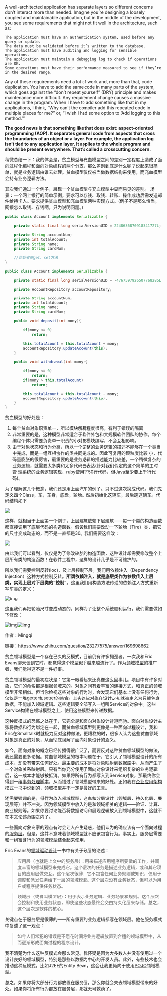  A well-architected application has separate layers so different concerns don’t interact more than needed. Imagine you’re designing a loosely coupled and maintainable application, but in the middle of the development, you see some requirements that might not fit well in the architecture, such as:

```
The application must have an authentication system, used before any query or update.
The data must be validated before it’s written to the database.
The application must have auditing and logging for sensible operations.
The application must maintain a debugging log to check if operations are OK.
Some operations must have their performance measured to see if they’re in the desired range.
```

Any of these requirements need a lot of work and, more than that, code duplication. You have to add the same code in many parts of the system, which goes against the “don’t repeat yourself” (DRY) principle and makes maintenance more difficult. Any requirement change causes a massive change in the program. When I have to add something like that in my applications, I think, “Why can’t the compiler add this repeated code in multiple places for me?” or, “I wish I had some option to ‘Add logging to this method.’”

**The good news is that something like that does exist: aspect-oriented programming (AOP). It separates general code from aspects that cross the boundaries of an object or a layer. For example, the application log isn’t tied to any application layer. It applies to the whole program and should be present everywhere. That’s called a crosscutting concern.**

稍微总结一下：我的体会是，贫血模型与充血模型之间的差别一定程度上造成了面向过程化编程和面向对象编程的两个分支。那么差别到底是什么呢？说起来很简单，就是业务逻辑由谁去处理。贫血模型仅仅被当做数据结构来使用，而充血模型会持有业务逻辑方法。

其次我们通过一个例子，展现一个贫血模型与充血模型中显而易见的差别。 场景：一个网上银行的简单示例，要求可以存钱、取钱、转账、操作成功后需发送邮件给持卡人。要求提供贫血模型和充血模型两种实现方式。(例子不是那么恰当，网银怎么取钱、存钱啊，只为说明问题。)

```java
public class Account implements Serializable {

    private static final long serialVersionUID = 2248636870918341727L;

    private String accountNum;
    private int totalAcount;
    private String name;
    private String cardNum;

    //此处省略get、set方法
}
```

```java
public class Account implements Serializable {

    private static final long serialVersionUID = -4767597926507768285L;

    private AccountRepository accountRepository;

    private String accountNum;
    private int totalAcount;
    private String name;
    private String cardNum;

    public void deposit(int mony){

        if(mony <= 0)
            return;

        this.totalAcount = this.totalAcount + mony;
        accountRepository.updateAccount(this);
    }

    public void withdrawal(int mony){

        if(mony <= 0)
            return;
        if(mony > this.totalAcount)
            return;

        this.totalAcount = this.totalAcount - mony;
        accountRepository.updateAccount(this);
    }
}
```

贫血模型的好处是：

1. 每个贫血对象职责单一，所以模块解耦程度很高，有利于错误的隔离
2. 非常重要的是，这种模型非常适合于软件外包和大规模软件团队的协作。每个编程个体只需要负责单一职责的小对象模块编写，不会互相影响。
3. 由于对象状态和行为分离，所以一个完整的业务逻辑的描述不能够在一个类当中完成，而是一组互相协作的类共同完成的。因此可复用的颗粒度比较 小，代码量膨胀的很厉害，最重要的是业务逻辑的描述能力比较差，一个稍微复杂的业务逻辑，就需要太多类和太多代码去表达(针对我们假定的这个简单的工时管 理系统的业务逻辑实现，ruby使用了50行代码，但Java至少要上千行代码)。 

为了理解这几个概念，我们还是用上面汽车的例子。只不过这次换成代码。我们先定义四个Class，车，车身，底盘，轮胎。然后初始化这辆车，最后跑这辆车。代码结构如下

![](https://pic3.zhimg.com/80/v2-8ec294de7d0f9013788e3fb5c76069ef_hd.jpg)

这样，就相当于上面第一个例子，上层建筑依赖下层建筑——每一个类的构造函数都直接调用了底层代码的构造函数。假设我们需要改动一下轮胎（Tire）类，把它的尺寸变成动态的，而不是一直都是30。我们需要这样改：

![](https://pic4.zhimg.com/80/v2-64e8b19eeb70d9cf87c27fe4c5c0fc81_hd.jpg)

由此我们可以看到，仅仅是为了修改轮胎的构造函数，这种设计却需要修改整个上层所有类的构造函数！在软件工程中，这样的设计几乎是不可维护的。

所以我们需要控制反转(loc)，及上层控制下层。我们用依赖注入（Dependency Injection）这种方式控制反转。**所谓依赖注入，就是底层类作为参数传入上层类，实现上层对下层类的“控制”**。这里我们用构造方法传递的依赖注入方式重新写车类的定义：

![img](https://pic1.zhimg.com/80/v2-c920a0540ce0651003a5326f6ef9891d_hd.jpg)

这里我们再把轮胎尺寸变成动态的，同样为了让整个系统顺利运行，我们需要做如下修改：

![img](https://pic4.zhimg.com/50/v2-99ad2cd809fcb86dd791ff7f65fb1779_hd.jpg)![img](https://pic4.zhimg.com/80/v2-99ad2cd809fcb86dd791ff7f65fb1779_hd.jpg)

作者：Mingqi

链接：https://www.zhihu.com/question/23277575/answer/169698662

贫血领域模型是一个存在已久的反模式，目前仍有许多拥趸者。一次我和Eric Evans聊天谈到它时，都觉得这个模型似乎越来越流行了。作为[领域模型](http://martinfowler.com/eaaCatalog/domainModel.html)的推广者，我们觉得这不是一件好事。

贫血领域模型的最初症状是：它第一眼看起来还真像这么回事儿。项目中有许多对象，它们的命名都是根据领域来的。对象之间有着丰富的连接方式，和真正的领域模型非常相似。但当你检视这些对象的行为时，会发现它们基本上没有任何行为，仅仅是一堆getter和setter的集合。其实这些对象在设计之初就被定义为只能包含数据，不能加入领域逻辑。这些逻辑要全部写入一组叫Service的对象中。这些Service构建在领域模型之上，使用这些模型来传递数据。

这种反模式的恐怖之处在于，它完全是和面向对象设计背道而驰。面向对象设计主张将数据和行为绑定在一起，而贫血领域模型则更像是一种面向过程设计，我和Eric在Smalltalk时就极力反对这种做法。更糟糕的时，很多人认为这些贫血领域对象是真正的对象，从而彻底误解了面向对象设计的涵义。



如今，面向对象的概念已经传播得很广泛了，而要反对这种贫血领域模型的做法，我还需要更多论据。贫血领域模型的根本问题在于，它引入了领域模型设计的所有成本，却没有带来任何好处。最主要的成本是将对象映射到数据库中，从而产生了一个对象关系映射层。只有当你充分使用了面向对象设计来组织复杂的业务逻辑后，这一成本才能够被抵消。如果将所有行为都写入到Service对象，那最终你会得到一组[事务处理脚本](http://martinfowler.com/eaaCatalog/transactionScript.html)，从而错过了领域模型带来的好处。正如我在[企业应用架构模式](http://martinfowler.com/books/eaa.html)一书中说到的，领域模型并不一定是最好的工具。

还需要强调的是，将行为放入领域模型，这点和分层设计（领域层、持久化层、展现层等）并不冲突。因为领域模型中放入的是和领域相关的逻辑——验证、计算、商业规则等。如果你要讨论能否将数据访问和展现逻辑放入到领域模型中，这就不在本文论述范围之内了。

一些面向对象专家的观点有时会让人产生疑惑，他们认为的确应该有一个面向过程的[服务层](http://martinfowler.com/eaaCatalog/serviceLayer.html)。但是，这并不意味着领域模型就不应该包含行为。事实上，服务层需要和一组富含行为的领域模型结合起来使用。

Eric Evans的[领域驱动设计](http://domaindrivendesign.org/books/)一书中有关于分层的论述：

> 应用层（也就是上文中的服务层）：用来描述应用程序所要做的工作，并调度丰富的领域模型来完成它。这个层次的任务是描述业务逻辑，或和其它项目的应用层做交互。这个层次很薄，它不包含任何业务规则或知识，仅用于调度和派发任务给下一层的领域模型。这个层次没有业务状态，但可以为用户或程序提供任务状态。

> 领域层（或者叫模型层）：用于表示业务逻辑、业务场景和规则。这个层次会控制和使用业务状态，即使这些状态最终会交由持久化层来存储。总之，这个层次是软件的核心。

关键点在于服务层是很薄的——所有重要的业务逻辑都写在领域层。他在服务模式中复述了这一观点：

> 如今人们常犯的错误是不愿花时间将业务逻辑放置到合适的领域模型中，从而逐渐形成面向过程的程序设计。

我不清楚为什么这种反模式会那么常见。我怀疑是因为大多数人并没有使用过一个设计良好的领域模型，特别是那些以数据为中心的开发人员。此外，有些技术也会推动这种反模式，比如J2EE的Entity Bean，这会让我更倾向于使用[POJO](http://www.martinfowler.com/bliki/POJO.html)领域模型。

总之，如果你将大部分行为都放置在服务层，那么你就会失去领域模型带来的好处。如果你将所有行为都放在服务层，那就无可救药了。
